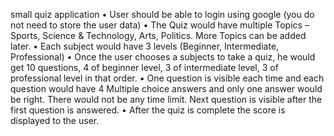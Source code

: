 small quiz application
• User should be able to login using google (you do not need to store the user data)
• The Quiz would have multiple Topics – Sports, Science & Technology, Arts, Politics. More Topics can
be added later.
• Each subject would have 3 levels (Beginner, Intermediate, Professional)
• Once the user chooses a subjects to take a quiz, he would get 10 questions, 4 of beginner level, 3 of
intermediate level, 3 of professional level in that order.
• One question is visible each time and each question would have 4 Multiple choice answers and only
one answer would be right. There would not be any time limit. Next question is visible after the
first question is answered.
• After the quiz is complete the score is displayed to the user.
